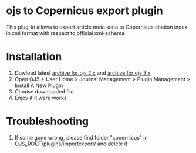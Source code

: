 # ojs to Copernicus export plugin
This plug-in allows to export article meta-data to Copernicus citation index in xml format with respect to official xml-schema

# Installation

1. Dowload latest [archive for ojs 2.x](/downloads/copernicus-0.0.1.tar.gz) and [archive for ojs 3.x](/downloads/copernicus3-0.0.2.tar.gz)
2. Open OJS > User Home > Journal Management > Plugin Management > Install A New Plugin
3. Choose downloaded file
4. Enjoy if it were works

# Troubleshooting

1. If some gone wrong, please find folder "copernicus" in OJS_ROOT/plugins/importexport/ and delete it
